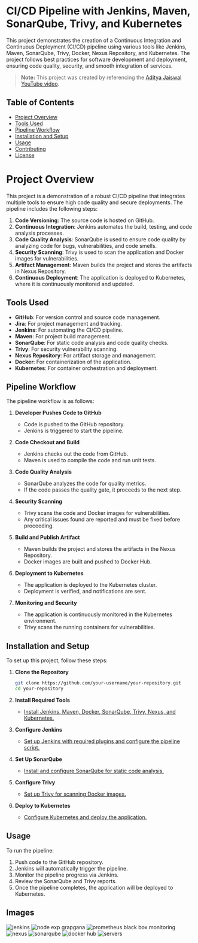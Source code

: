﻿

# CI/CD Pipeline with Jenkins, Maven, SonarQube, Trivy, and Kubernetes

This project demonstrates the creation of a Continuous Integration and Continuous Deployment (CI/CD) pipeline using various tools like Jenkins, Maven, SonarQube, Trivy, Docker, Nexus Repository, and Kubernetes. The project follows best practices for software development and deployment, ensuring code quality, security, and smooth integration of services.

> **Note:** This project was created by referencing the [Aditya Jaiswal YouTube video](https://www.linkedin.com/in/adityajaiswal7/).


## Table of Contents

- [Project Overview](#project-overview)
- [Tools Used](#tools-used)
- [Pipeline Workflow](#pipeline-workflow)
- [Installation and Setup](#installation-and-setup)
- [Usage](#usage)
- [Contributing](#contributing)
- [License](#license)

# Project Overview

This project is a demonstration of a robust CI/CD pipeline that integrates multiple tools to ensure high code quality and secure deployments. The pipeline includes the following steps:

1. **Code Versioning**: The source code is hosted on GitHub.
2. **Continuous Integration**: Jenkins automates the build, testing, and code analysis processes.
3. **Code Quality Analysis**: SonarQube is used to ensure code quality by analyzing code for bugs, vulnerabilities, and code smells.
4. **Security Scanning**: Trivy is used to scan the application and Docker images for vulnerabilities.
5. **Artifact Management**: Maven builds the project and stores the artifacts in Nexus Repository.
6. **Continuous Deployment**: The application is deployed to Kubernetes, where it is continuously monitored and updated.

## Tools Used

- **GitHub**: For version control and source code management.
- **Jira**: For project management and tracking.
- **Jenkins**: For automating the CI/CD pipeline.
- **Maven**: For project build management.
- **SonarQube**: For static code analysis and code quality checks.
- **Trivy**: For security vulnerability scanning.
- **Nexus Repository**: For artifact storage and management.
- **Docker**: For containerization of the application.
- **Kubernetes**: For container orchestration and deployment.

## Pipeline Workflow

The pipeline workflow is as follows:

1. **Developer Pushes Code to GitHub**
   - Code is pushed to the GitHub repository.
   - Jenkins is triggered to start the pipeline.

2. **Code Checkout and Build**
   - Jenkins checks out the code from GitHub.
   - Maven is used to compile the code and run unit tests.

3. **Code Quality Analysis**
   - SonarQube analyzes the code for quality metrics.
   - If the code passes the quality gate, it proceeds to the next step.

4. **Security Scanning**
   - Trivy scans the code and Docker images for vulnerabilities.
   - Any critical issues found are reported and must be fixed before proceeding.

5. **Build and Publish Artifact**
   - Maven builds the project and stores the artifacts in the Nexus Repository.
   - Docker images are built and pushed to Docker Hub.

6. **Deployment to Kubernetes**
   - The application is deployed to the Kubernetes cluster.
   - Deployment is verified, and notifications are sent.

7. **Monitoring and Security**
   - The application is continuously monitored in the Kubernetes environment.
   - Trivy scans the running containers for vulnerabilities.

## Installation and Setup

To set up this project, follow these steps:

1. **Clone the Repository**
   ```bash
   git clone https://github.com/your-username/your-repository.git
   cd your-repository
   ```

2. **Install Required Tools**
   - [Install Jenkins, Maven, Docker, SonarQube, Trivy, Nexus, and Kubernetes.](https://github.com/Adityalodhi/CICD-PIPELINE/tree/main/CIDI%20pipeline%20Codes/PHASE-1)

3. **Configure Jenkins**
   - [Set up Jenkins with required plugins and configure the pipeline script.](https://github.com/Adityalodhi/CICD-PIPELINE/blob/main/CIDI%20pipeline%20Codes/PHASE-1/Jenkins.md)

4. **Set Up SonarQube**
   - [Install and configure SonarQube for static code analysis.](https://github.com/Adityalodhi/CICD-PIPELINE/blob/main/CIDI%20pipeline%20Codes/PHASE-1/Sonarqube.md)

5. **Configure Trivy**
   - [Set up Trivy for scanning Docker images.](https://github.com/Adityalodhi/CICD-PIPELINE/blob/main/CIDI%20pipeline%20Codes/PHASE-1/trivet.md)

6. **Deploy to Kubernetes**
   - [Configure Kubernetes and deploy the application.](https://github.com/Adityalodhi/CICD-PIPELINE/blob/main/CIDI%20pipeline%20Codes/PHASE-1/2.%20K8-Setup.md)

## Usage

To run the pipeline:

1. Push code to the GitHub repository.
2. Jenkins will automatically trigger the pipeline.
3. Monitor the pipeline progress via Jenkins.
4. Review the SonarQube and Trivy reports.
5. Once the pipeline completes, the application will be deployed to Kubernetes.

## Images

![jenkins](https://github.com/user-attachments/assets/6359d113-1892-4fd7-b99a-2d1ffa96d334)
![node exp grapgana](https://github.com/user-attachments/assets/4b5b29ee-ba95-4115-800d-e2288fde45c4)
![prometheus black box monitoring](https://github.com/user-attachments/assets/065be8e5-d201-43c4-a278-e19d087106bb)
![nexus](https://github.com/user-attachments/assets/d7c38702-0dd4-4415-9ffb-113ff3f59e1c)
![sonarqube](https://github.com/user-attachments/assets/254e6dad-e362-438a-8a05-649bafa0ad4c)
![docker hub](https://github.com/user-attachments/assets/5ef7d803-77b7-4600-9781-f21fa1df5444)
![servers](https://github.com/user-attachments/assets/d72d3c4c-9541-4e03-844d-0f9937f6e0ee)
